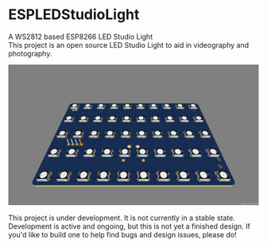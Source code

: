 # ESPLEDStudioLight
A WS2812 based ESP8266 LED Studio Light   
This project is an open source LED Studio Light to aid in videography and photography.

![](https://github.com/LoneWalkerWolf/ESPLEDStudioLight/blob/main/img/3d-render-1.jpg?raw=true)  

This project is under development. It is not currently in a stable state. Development is active and ongoing, but this is not yet a finished design. If you'd like to build one to help find bugs and design issues, please do!
